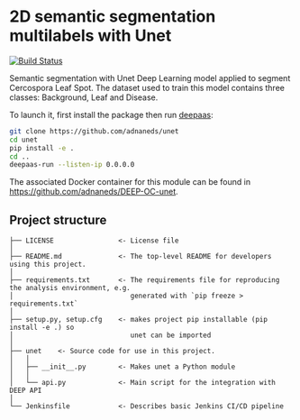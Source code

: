 # 2D semantic segmentation multilabels with Unet
[![Build Status](https://jenkins.indigo-datacloud.eu/buildStatus/icon?job=Pipeline-as-code/DEEP-OC-org/UC-adnaneds-unet/main)](https://jenkins.indigo-datacloud.eu/job/Pipeline-as-code/job/DEEP-OC-org/job/UC-adnaneds-unet/job/main)

Semantic segmentation with Unet Deep Learning model applied to segment Cercospora Leaf Spot. The dataset used to train this model contains three classes: Background, Leaf and Disease.

To launch it, first install the package then run [deepaas](https://github.com/indigo-dc/DEEPaaS):
```bash
git clone https://github.com/adnaneds/unet
cd unet
pip install -e .
cd ..
deepaas-run --listen-ip 0.0.0.0
```
The associated Docker container for this module can be found in https://github.com/adnaneds/DEEP-OC-unet.

## Project structure
```
├── LICENSE                <- License file
│
├── README.md              <- The top-level README for developers using this project.
│
├── requirements.txt       <- The requirements file for reproducing the analysis environment, e.g.
│                             generated with `pip freeze > requirements.txt`
│
├── setup.py, setup.cfg    <- makes project pip installable (pip install -e .) so
│                             unet can be imported
│
├── unet    <- Source code for use in this project.
│   │
│   ├── __init__.py        <- Makes unet a Python module
│   │
│   └── api.py             <- Main script for the integration with DEEP API
│
└── Jenkinsfile            <- Describes basic Jenkins CI/CD pipeline
```
